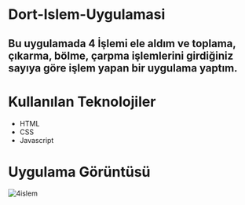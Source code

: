# Dort-Islem-Uygulamasi

## Bu uygulamada 4 İşlemi ele aldım ve toplama, çıkarma, bölme, çarpma işlemlerini girdiğiniz sayıya göre işlem yapan bir uygulama yaptım.

# Kullanılan Teknolojiler

* HTML
* CSS
* Javascript

# Uygulama Görüntüsü

![4islem](https://user-images.githubusercontent.com/53439066/179316104-207b79c9-b87c-4417-a2ef-4c496976584a.png)
